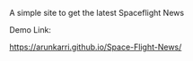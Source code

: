 A simple site to get the latest Spaceflight News

Demo Link:

https://arunkarri.github.io/Space-Flight-News/

